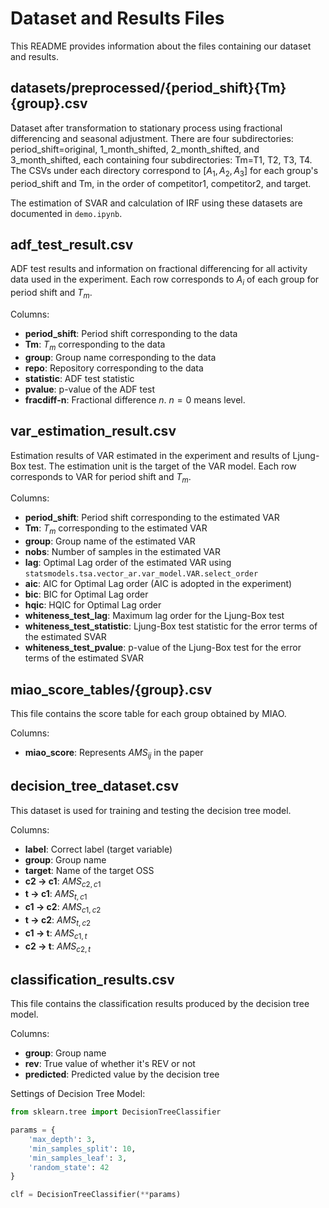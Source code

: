 # Dataset and Results Files

This README provides information about the files containing our dataset and results.

## datasets/preprocessed/{period_shift}{Tm}{group}.csv

Dataset after transformation to stationary process using fractional differencing and seasonal adjustment. There are four subdirectories: period_shift=original, 1_month_shifted, 2_month_shifted, and 3_month_shifted, each containing four subdirectories: Tm=T1, T2, T3, T4. The CSVs under each directory correspond to $[A_1, A_2, A_3]$ for each group's period_shift and Tm, in the order of competitor1, competitor2, and target.

The estimation of SVAR and calculation of IRF using these datasets are documented in `demo.ipynb`. 

## adf_test_result.csv

ADF test results and information on fractional differencing for all activity data used in the experiment. Each row corresponds to $A_i$ of each group for period shift and $T_m$.

Columns:
- **period_shift**: Period shift corresponding to the data
- **Tm**: $T_m$ corresponding to the data
- **group**: Group name corresponding to the data
- **repo**: Repository corresponding to the data
- **statistic**: ADF test statistic
- **pvalue**: p-value of the ADF test
- **fracdiff-n**: Fractional difference $n$. $n=0$ means level.

## var_estimation_result.csv

Estimation results of VAR estimated in the experiment and results of Ljung-Box test. The estimation unit is the target of the VAR model. Each row corresponds to VAR for period shift and $T_m$.

Columns:
- **period_shift**: Period shift corresponding to the estimated VAR
- **Tm**: $T_m$ corresponding to the estimated VAR
- **group**: Group name of the estimated VAR
- **nobs**: Number of samples in the estimated VAR
- **lag**: Optimal Lag order of the estimated VAR using `statsmodels.tsa.vector_ar.var_model.VAR.select_order`
- **aic**: AIC for Optimal Lag order (AIC is adopted in the experiment)
- **bic**: BIC for Optimal Lag order
- **hqic**: HQIC for Optimal Lag order
- **whiteness_test_lag**: Maximum lag order for the Ljung-Box test
- **whiteness_test_statistic**: Ljung-Box test statistic for the error terms of the estimated SVAR
- **whiteness_test_pvalue**: p-value of the Ljung-Box test for the error terms of the estimated SVAR

## miao_score_tables/{group}.csv

This file contains the score table for each group obtained by MIAO.

Columns:
- **miao_score**: Represents $AMS_{ij}$ in the paper

## decision_tree_dataset.csv

This dataset is used for training and testing the decision tree model.

Columns:
- **label**: Correct label (target variable)
- **group**: Group name
- **target**: Name of the target OSS
- **c2 -> c1**: $AMS_{c2,c1}$
- **t -> c1**: $AMS_{t,c1}$
- **c1 -> c2**: $AMS_{c1,c2}$
- **t -> c2**: $AMS_{t,c2}$
- **c1 -> t**: $AMS_{c1,t}$
- **c2 -> t**: $AMS_{c2,t}$

## classification_results.csv

This file contains the classification results produced by the decision tree model.

Columns:
- **group**: Group name
- **rev**: True value of whether it's REV or not
- **predicted**: Predicted value by the decision tree

Settings of Decision Tree Model: 

```python
from sklearn.tree import DecisionTreeClassifier

params = {
    'max_depth': 3, 
    'min_samples_split': 10, 
    'min_samples_leaf': 3,
    'random_state': 42
}

clf = DecisionTreeClassifier(**params)
```